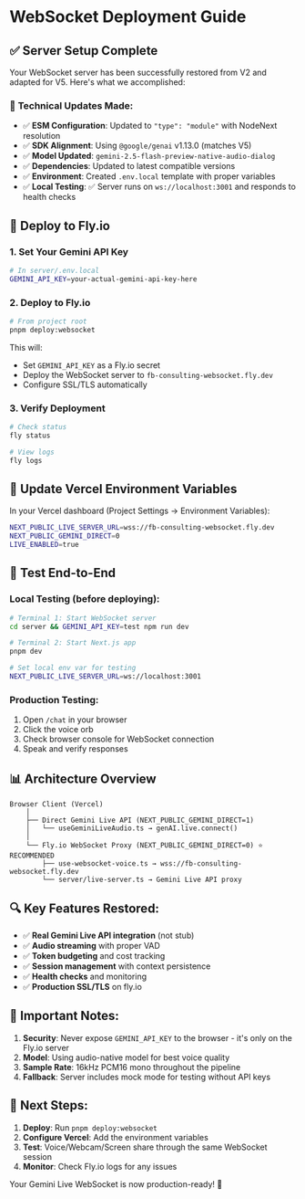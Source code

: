 # WebSocket Deployment Guide

## ✅ Server Setup Complete

Your WebSocket server has been successfully restored from V2 and adapted for V5. Here's what we accomplished:

### 🔧 **Technical Updates Made:**
- ✅ **ESM Configuration**: Updated to `"type": "module"` with NodeNext resolution
- ✅ **SDK Alignment**: Using `@google/genai` v1.13.0 (matches V5)
- ✅ **Model Updated**: `gemini-2.5-flash-preview-native-audio-dialog`
- ✅ **Dependencies**: Updated to latest compatible versions
- ✅ **Environment**: Created `.env.local` template with proper variables
- ✅ **Local Testing**: ✅ Server runs on `ws://localhost:3001` and responds to health checks

## 🚀 **Deploy to Fly.io**

### 1. Set Your Gemini API Key
```bash
# In server/.env.local
GEMINI_API_KEY=your-actual-gemini-api-key-here
```

### 2. Deploy to Fly.io
```bash
# From project root
pnpm deploy:websocket
```

This will:
- Set `GEMINI_API_KEY` as a Fly.io secret
- Deploy the WebSocket server to `fb-consulting-websocket.fly.dev`
- Configure SSL/TLS automatically

### 3. Verify Deployment
```bash
# Check status
fly status

# View logs
fly logs
```

## 🔧 **Update Vercel Environment Variables**

In your Vercel dashboard (Project Settings → Environment Variables):

```bash
NEXT_PUBLIC_LIVE_SERVER_URL=wss://fb-consulting-websocket.fly.dev
NEXT_PUBLIC_GEMINI_DIRECT=0
LIVE_ENABLED=true
```

## 🧪 **Test End-to-End**

### Local Testing (before deploying):
```bash
# Terminal 1: Start WebSocket server
cd server && GEMINI_API_KEY=test npm run dev

# Terminal 2: Start Next.js app
pnpm dev

# Set local env var for testing
NEXT_PUBLIC_LIVE_SERVER_URL=ws://localhost:3001
```

### Production Testing:
1. Open `/chat` in your browser
2. Click the voice orb
3. Check browser console for WebSocket connection
4. Speak and verify responses

## 📊 **Architecture Overview**

```
Browser Client (Vercel)
    │
    ├── Direct Gemini Live API (NEXT_PUBLIC_GEMINI_DIRECT=1)
    │   └── useGeminiLiveAudio.ts → genAI.live.connect()
    │
    └── Fly.io WebSocket Proxy (NEXT_PUBLIC_GEMINI_DIRECT=0) ⭐ RECOMMENDED
        ├── use-websocket-voice.ts → wss://fb-consulting-websocket.fly.dev
        └── server/live-server.ts → Gemini Live API proxy
```

## 🔍 **Key Features Restored:**

- ✅ **Real Gemini Live API integration** (not stub)
- ✅ **Audio streaming** with proper VAD
- ✅ **Token budgeting** and cost tracking
- ✅ **Session management** with context persistence
- ✅ **Health checks** and monitoring
- ✅ **Production SSL/TLS** on fly.io

## 🚨 **Important Notes:**

1. **Security**: Never expose `GEMINI_API_KEY` to the browser - it's only on the Fly.io server
2. **Model**: Using audio-native model for best voice quality
3. **Sample Rate**: 16kHz PCM16 mono throughout the pipeline
4. **Fallback**: Server includes mock mode for testing without API keys

## 🎯 **Next Steps:**

1. **Deploy**: Run `pnpm deploy:websocket`
2. **Configure Vercel**: Add the environment variables
3. **Test**: Voice/Webcam/Screen share through the same WebSocket session
4. **Monitor**: Check Fly.io logs for any issues

Your Gemini Live WebSocket is now production-ready! 🚀
